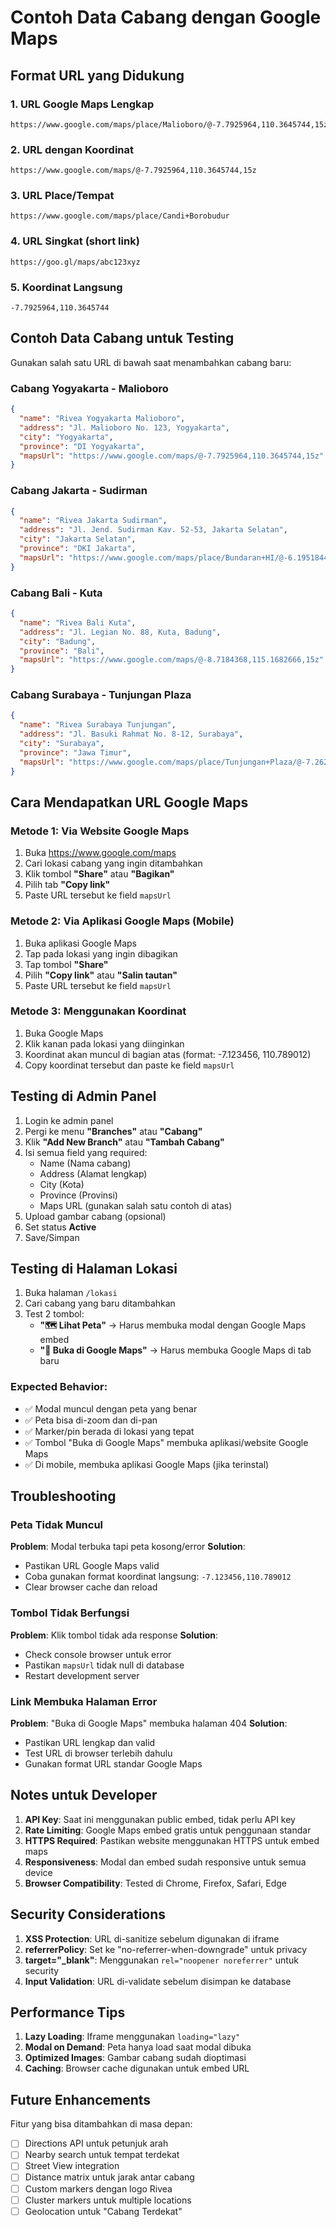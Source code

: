 # Contoh Data Cabang dengan Google Maps

## Format URL yang Didukung

### 1. URL Google Maps Lengkap
```
https://www.google.com/maps/place/Malioboro/@-7.7925964,110.3645744,15z
```

### 2. URL dengan Koordinat
```
https://www.google.com/maps/@-7.7925964,110.3645744,15z
```

### 3. URL Place/Tempat
```
https://www.google.com/maps/place/Candi+Borobudur
```

### 4. URL Singkat (short link)
```
https://goo.gl/maps/abc123xyz
```

### 5. Koordinat Langsung
```
-7.7925964,110.3645744
```

## Contoh Data Cabang untuk Testing

Gunakan salah satu URL di bawah saat menambahkan cabang baru:

### Cabang Yogyakarta - Malioboro
```json
{
  "name": "Rivea Yogyakarta Malioboro",
  "address": "Jl. Malioboro No. 123, Yogyakarta",
  "city": "Yogyakarta",
  "province": "DI Yogyakarta",
  "mapsUrl": "https://www.google.com/maps/@-7.7925964,110.3645744,15z"
}
```

### Cabang Jakarta - Sudirman
```json
{
  "name": "Rivea Jakarta Sudirman",
  "address": "Jl. Jend. Sudirman Kav. 52-53, Jakarta Selatan",
  "city": "Jakarta Selatan",
  "province": "DKI Jakarta",
  "mapsUrl": "https://www.google.com/maps/place/Bundaran+HI/@-6.1951844,106.8219783,15z"
}
```

### Cabang Bali - Kuta
```json
{
  "name": "Rivea Bali Kuta",
  "address": "Jl. Legian No. 88, Kuta, Badung",
  "city": "Badung",
  "province": "Bali",
  "mapsUrl": "https://www.google.com/maps/@-8.7184368,115.1682666,15z"
}
```

### Cabang Surabaya - Tunjungan Plaza
```json
{
  "name": "Rivea Surabaya Tunjungan",
  "address": "Jl. Basuki Rahmat No. 8-12, Surabaya",
  "city": "Surabaya",
  "province": "Jawa Timur",
  "mapsUrl": "https://www.google.com/maps/place/Tunjungan+Plaza/@-7.2627105,112.7399381,15z"
}
```

## Cara Mendapatkan URL Google Maps

### Metode 1: Via Website Google Maps
1. Buka https://www.google.com/maps
2. Cari lokasi cabang yang ingin ditambahkan
3. Klik tombol **"Share"** atau **"Bagikan"**
4. Pilih tab **"Copy link"** 
5. Paste URL tersebut ke field `mapsUrl`

### Metode 2: Via Aplikasi Google Maps (Mobile)
1. Buka aplikasi Google Maps
2. Tap pada lokasi yang ingin dibagikan
3. Tap tombol **"Share"**
4. Pilih **"Copy link"** atau **"Salin tautan"**
5. Paste URL tersebut ke field `mapsUrl`

### Metode 3: Menggunakan Koordinat
1. Buka Google Maps
2. Klik kanan pada lokasi yang diinginkan
3. Koordinat akan muncul di bagian atas (format: -7.123456, 110.789012)
4. Copy koordinat tersebut dan paste ke field `mapsUrl`

## Testing di Admin Panel

1. Login ke admin panel
2. Pergi ke menu **"Branches"** atau **"Cabang"**
3. Klik **"Add New Branch"** atau **"Tambah Cabang"**
4. Isi semua field yang required:
   - Name (Nama cabang)
   - Address (Alamat lengkap)
   - City (Kota)
   - Province (Provinsi)
   - Maps URL (gunakan salah satu contoh di atas)
5. Upload gambar cabang (opsional)
6. Set status **Active**
7. Save/Simpan

## Testing di Halaman Lokasi

1. Buka halaman `/lokasi`
2. Cari cabang yang baru ditambahkan
3. Test 2 tombol:
   - **"🗺️ Lihat Peta"** → Harus membuka modal dengan Google Maps embed
   - **"📍 Buka di Google Maps"** → Harus membuka Google Maps di tab baru

### Expected Behavior:
- ✅ Modal muncul dengan peta yang benar
- ✅ Peta bisa di-zoom dan di-pan
- ✅ Marker/pin berada di lokasi yang tepat
- ✅ Tombol "Buka di Google Maps" membuka aplikasi/website Google Maps
- ✅ Di mobile, membuka aplikasi Google Maps (jika terinstal)

## Troubleshooting

### Peta Tidak Muncul
**Problem**: Modal terbuka tapi peta kosong/error
**Solution**: 
- Pastikan URL Google Maps valid
- Coba gunakan format koordinat langsung: `-7.123456,110.789012`
- Clear browser cache dan reload

### Tombol Tidak Berfungsi
**Problem**: Klik tombol tidak ada response
**Solution**:
- Check console browser untuk error
- Pastikan `mapsUrl` tidak null di database
- Restart development server

### Link Membuka Halaman Error
**Problem**: "Buka di Google Maps" membuka halaman 404
**Solution**:
- Pastikan URL lengkap dan valid
- Test URL di browser terlebih dahulu
- Gunakan format URL standar Google Maps

## Notes untuk Developer

1. **API Key**: Saat ini menggunakan public embed, tidak perlu API key
2. **Rate Limiting**: Google Maps embed gratis untuk penggunaan standar
3. **HTTPS Required**: Pastikan website menggunakan HTTPS untuk embed maps
4. **Responsiveness**: Modal dan embed sudah responsive untuk semua device
5. **Browser Compatibility**: Tested di Chrome, Firefox, Safari, Edge

## Security Considerations

1. **XSS Protection**: URL di-sanitize sebelum digunakan di iframe
2. **referrerPolicy**: Set ke "no-referrer-when-downgrade" untuk privacy
3. **target="_blank"**: Menggunakan `rel="noopener noreferrer"` untuk security
4. **Input Validation**: URL di-validate sebelum disimpan ke database

## Performance Tips

1. **Lazy Loading**: Iframe menggunakan `loading="lazy"`
2. **Modal on Demand**: Peta hanya load saat modal dibuka
3. **Optimized Images**: Gambar cabang sudah dioptimasi
4. **Caching**: Browser cache digunakan untuk embed URL

## Future Enhancements

Fitur yang bisa ditambahkan di masa depan:
- [ ] Directions API untuk petunjuk arah
- [ ] Nearby search untuk tempat terdekat
- [ ] Street View integration
- [ ] Distance matrix untuk jarak antar cabang
- [ ] Custom markers dengan logo Rivea
- [ ] Cluster markers untuk multiple locations
- [ ] Geolocation untuk "Cabang Terdekat"
